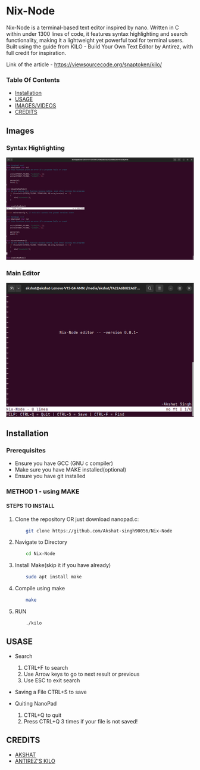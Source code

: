 # Nix-Node
Nix-Node is a terminal-based text editor inspired by nano. Written in C within under 1300 lines of code, it features syntax highlighting and search functionality, making it a lightweight yet powerful tool for terminal users. Built using the guide from KILO - Build Your Own Text Editor by Antirez, with full credit for inspiration.

Link of the article - https://viewsourcecode.org/snaptoken/kilo/

### Table Of Contents
- [Installation](#installation)
- [USAGE](#usase)
- [IMAGES/VIDEOS](#IMAGES)
- [CREDITS](#credits)

## Images
### Syntax Highlighting
![MAIN EDITOR](https://github.com/Akshat-singh90056/Nix-Node/blob/main/Screenshot%20from%202024-11-20%2022-02-12.png)

### Main Editor
![SYNTAX](https://github.com/Akshat-singh90056/Nix-Node/blob/main/Screenshot%20from%202024-11-20%2022-03-37.png)


## Installation

### Prerequisites
- Ensure you have GCC (GNU c compiler)
- Make sure you have MAKE installed(optional)
- Ensure you have git installed

### METHOD 1 - using MAKE
#### STEPS TO INSTALL
1. Clone the repository OR just download nanopad.c:
    ```bash
        git clone https://github.com/Akshat-singh90056/Nix-Node
2. Navigate to Directory
    ```bash
        cd Nix-Node
3. Install Make(skip it if you have already)
    ```bash
        sudo apt install make
4. Compile using make
    ```bash
        make
5. RUN
    ```bash
        ./kilo

## USASE
- Search
    1. CTRL+F to search
    2. Use Arrow keys to go to next result or previous
    3. Use ESC to exit search

- Saving a File
    CTRL+S to save

- Quiting NanoPad
    1. CTRL+Q to quit
    2. Press CTRL+Q 3 times if your file is not saved!


## CREDITS

- [AKSHAT](https://github.com/Akshat-singh90056)
- [ANTIREZ'S KILO](https://viewsourcecode.org/snaptoken/kilo/) 
